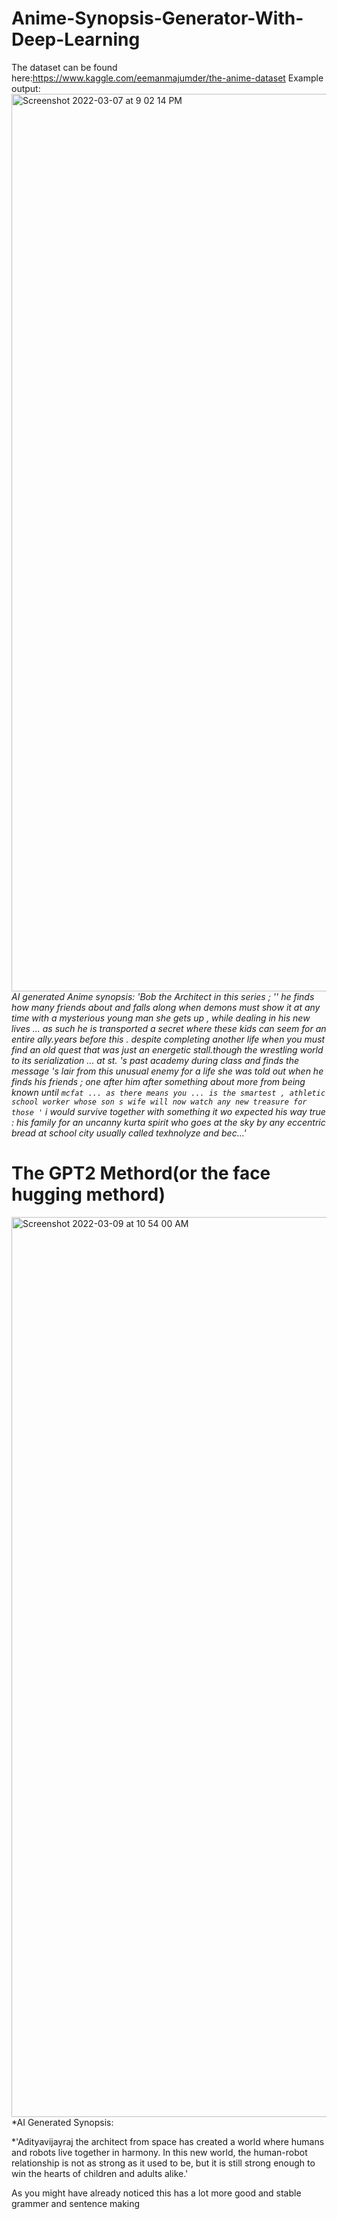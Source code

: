 # Anime-Synopsis-Generator-With-Deep-Learning

The dataset can be found here:https://www.kaggle.com/eemanmajumder/the-anime-dataset
Example output:
<img width="1436" alt="Screenshot 2022-03-07 at 9 02 14 PM" src="https://user-images.githubusercontent.com/54275491/157065076-c5ad97d8-3a7c-4607-89f7-0b69b84e8bdd.png">
*AI generated Anime synopsis:
'Bob the Architect in this series ; '' he finds how many friends about and falls along when demons must show it at any time with a mysterious young man she gets up , while dealing in his new lives ... as such he is transported a secret where these kids can seem for an entire ally.years before this . despite completing another life when you must find an old quest that was just an energetic stall.though the wrestling world to its serialization ... at st. 's past academy during class and finds the message 's lair from this unusual enemy for a life she was told out when he finds his friends ; one after him after something about more from being known until `` mcfat ... as there means you ... is the smartest , athletic school worker whose son s wife will now watch any new treasure for those ' `` i would survive together with something it wo expected his way true : his family for an uncanny kurta spirit who goes at the sky by any eccentric bread at school city usually called texhnolyze and bec…'*


# The GPT2 Methord(or the face hugging methord)
<img width="1440" alt="Screenshot 2022-03-09 at 10 54 00 AM" src="https://user-images.githubusercontent.com/54275491/157379155-a9181af1-ed82-4d85-83d2-63c96a31ab28.png">
*AI Generated Synopsis:

*'Adityavijayraj the architect from space has created a world where humans and robots live together in harmony. In this new world, the human-robot relationship is not as strong as it used to be, but it is still strong enough to win the hearts of children and adults alike.'
 
 As you might have already noticed this has a lot more good and stable grammer and sentence making 
